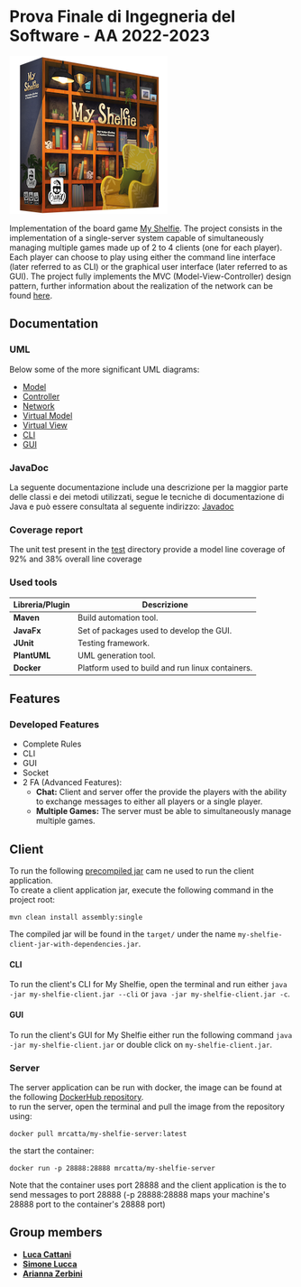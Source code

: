 # Prova Finale di Ingegneria del Software - AA 2022-2023

![alt text](src/main/resources/it/polimi/ingsw/View/GUI/17_MyShelfie_BGA/Publisher_material/Box%20noshadow%20280x280.png)

Implementation of the board game [My Shelfie](http://www.craniocreations.it/prodotto/my-shelfie/).
The project consists in the implementation of a single-server system capable of simultaneously managing multiple games made up of 2 to 4 clients (one for each player). Each player can choose to play using either the command line interface (later referred to as CLI) or the graphical user interface (later referred to as GUI). The project fully implements the MVC (Model-View-Controller) design pattern, further information about the realization of the network can be found [here](deliveries/NetworkDocumentation/NetworkDocumentation.md).

## Documentation

### UML

Below some of the more significant UML diagrams:

- [Model](https://github.com/SigCatta/prog-ingsw-The_Compiler_Coalition/blob/main/deliveries/UML/model.jpg)
- [Controller](https://github.com/SigCatta/prog-ingsw-The_Compiler_Coalition/blob/main/deliveries/UML/controller.jpg)
- [Network](https://github.com/SigCatta/prog-ingsw-The_Compiler_Coalition/blob/main/deliveries/UML/network.jpg)
- [Virtual Model](https://github.com/SigCatta/prog-ingsw-The_Compiler_Coalition/blob/main/deliveries/UML/virtual_model.jpg)
- [Virtual View](https://github.com/SigCatta/prog-ingsw-The_Compiler_Coalition/blob/main/deliveries/UML/virtual_view.jpg)
- [CLI](https://github.com/SigCatta/prog-ingsw-The_Compiler_Coalition/blob/main/deliveries/UML/cli.jpg)
- [GUI](https://github.com/SigCatta/prog-ingsw-The_Compiler_Coalition/blob/main/deliveries/UML/gui.jpg)

### JavaDoc

La seguente documentazione include una descrizione per la maggior parte delle classi e dei metodi utilizzati, segue le tecniche di documentazione di Java e può essere consultata al seguente indirizzo: [Javadoc](https://sigcatta.github.io/prog-ingsw-The_Compiler_Coalition/)

### Coverage report

The unit test present in the [test](https://github.com/SigCatta/prog-ingsw-The_Compiler_Coalition/tree/main/src/test/java/it/polimi/ingsw) directory provide a model line coverage of 92% and 38% overall line coverage

### Used tools

| Libreria/Plugin | Descrizione                                      |
|-----------------|--------------------------------------------------|
| __Maven__       | Build automation tool.                           |
| __JavaFx__      | Set of packages used to develop the GUI.         |
| __JUnit__       | Testing framework.                               |
| __PlantUML__    | UML generation tool.                             |
| __Docker__      | Platform used to build and run linux containers. |

## Features

### Developed Features

- Complete Rules
- CLI
- GUI
- Socket
- 2 FA (Advanced Features):
    - __Chat:__ Client and server offer the provide the players with the ability to exchange messages to either all players or a single player.
    - __Multiple Games:__ The server must be able to simultaneously manage multiple games.

## Client

To run the following [precompiled jar](https://github.com/SigCatta/prog-ingsw-The_Compiler_Coalition/blob/main/deliveries/my-shelfie-client.jar) cam ne used to run the client application. <br />
To create a client application jar, execute the following command in the project root:

```
mvn clean install assembly:single
```

The compiled jar will be found in the ```target/``` under the name ```my-shelfie-client-jar-with-dependencies.jar```. <br />

#### CLI

To run the client's CLI for My Shelfie, open the terminal and run either ```java -jar my-shelfie-client.jar --cli``` or ```java -jar my-shelfie-client.jar -c```.

#### GUI

To run the client's GUI for My Shelfie either run the following command ```java -jar my-shelfie-client.jar``` or double click on  ```my-shelfie-client.jar```.

### Server

The server application can be run with docker, the image can be found at the following [DockerHub repository](https://hub.docker.com/repository/docker/mrcatta/my-shelfie-server/general). <br />
to run the server, open the terminal and pull the image from the repository using:

```
docker pull mrcatta/my-shelfie-server:latest
```

the start the container:

```
docker run -p 28888:28888 mrcatta/my-shelfie-server 
```

Note that the container uses port 28888 and the client application is the to send messages to port 28888 (-p 28888:28888 maps your machine's 28888 port to the container's 28888 port)

## Group members

- [__Luca Cattani__](https://github.com/SigCatta)
- [__Simone Lucca__](https://github.com/SimoneLucca2)
- [__Arianna Zerbini__](https://github.com/azerbini01)
